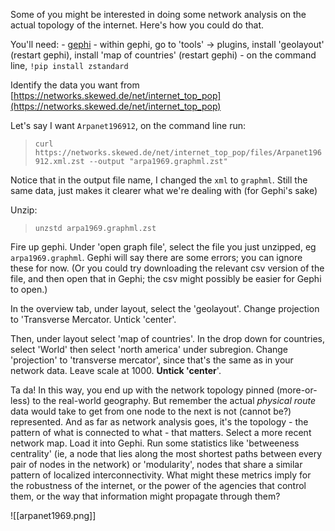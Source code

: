 Some of you might be interested in doing some network analysis on the actual topology of the internet. Here's how you could do that.

You'll need:
	- [gephi](https://gephi.org)
	- within gephi, go to 'tools' -> plugins, install 'geolayout' (restart gephi), install 'map of countries' (restart gephi)
	- on the command line, `!pip install zstandard`

Identify the data you want from [https://networks.skewed.de/net/internet_top_pop](https://networks.skewed.de/net/internet_top_pop)

Let's say I want `Arpanet196912`, on the command line run:
>`curl https://networks.skewed.de/net/internet_top_pop/files/Arpanet196912.xml.zst --output "arpa1969.graphml.zst"`

Notice that in the output file name, I changed the `xml` to `graphml`. Still the same data, just makes it clearer what we're dealing with (for Gephi's sake)

Unzip:
> `unzstd arpa1969.graphml.zst`

Fire up gephi. Under 'open graph file', select the file you just unzipped, eg `arpa1969.graphml`. Gephi will say there are some errors; you can ignore these for now. (Or you could try downloading the relevant csv version of the file, and then open that in Gephi; the csv might possibly be easier for Gephi to open.)

In the overview tab, under layout, select the 'geolayout'. Change projection to 'Transverse Mercator. Untick 'center'.

Then, under layout select 'map of countries'. In the drop down for countries, select 'World' then select 'north america' under subregion. Change 'projection' to 'transverse mercator', since that's the same as in your network data. Leave scale at 1000. **Untick 'center**'.

Ta da! In this way, you end up with the network topology pinned (more-or-less) to the real-world geography. But remember the actual *physical route* data would take to get from one node to the next is not (cannot be?) represented. And as far as network analysis goes, it's the topology - the pattern of what is connected to what - that matters. Select a more recent network map. Load it into Gephi. Run some statistics like 'betweeness centrality' (ie, a node that lies along the most shortest paths between every pair of nodes in the network) or 'modularity', nodes that share a similar pattern of localized interconnectivity. What might these metrics imply for the robustness of the internet, or the power of the agencies that control them, or the way that information might propagate through them?

![[arpanet1969.png]]